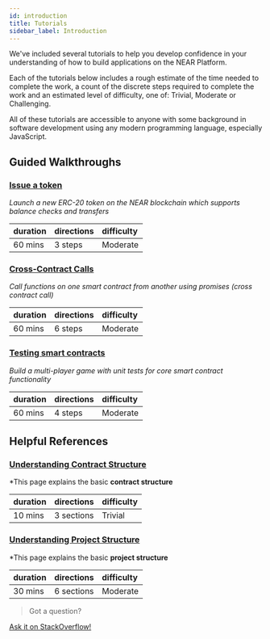 ```yaml
---
id: introduction
title: Tutorials
sidebar_label: Introduction
---
```



We've included several tutorials to help you develop confidence in your understanding of how to build applications on the NEAR Platform.

Each of the tutorials below includes a rough estimate of the time needed to complete the work, a count of the discrete steps required to complete the work and an estimated level of difficulty, one of: Trivial, Moderate or Challenging.

All of these tutorials are accessible to anyone with some background in software development using any modern programming language, especially JavaScript.

## Guided Walkthroughs

### [Issue a token](/docs/tutorials/near-studio/token)

*Launch a new ERC-20 token on the NEAR blockchain which supports balance checks and transfers*

| duration | directions | difficulty |
| :------- | :--------- | :--------- |
| 60 mins  | 3 steps    | Moderate   |


### [Cross-Contract Calls](/docs/tutorials/how-to-write-contracts-that-talk-to-each-other)

*Call functions on one smart contract from another using promises (cross contract call)*

| duration | directions | difficulty |
| :------- | :--------- | :--------- |
| 60 mins  | 6 steps    | Moderate   |


### [Testing smart contracts](/docs/tutorials/test-your-smart-contracts)

*Build a multi-player game with unit tests for core smart contract functionality*

| duration | directions | difficulty |
| :------- | :--------- | :--------- |
| 60 mins  | 4 steps    | Moderate   |


## Helpful References


### [Understanding Contract Structure](/docs/tutorials/near-studio/near-wallet-integration)

*This page explains the basic **contract structure**

| duration | directions | difficulty |
| :------- | :--------- | :--------- |
| 10 mins  | 3 sections | Trivial    |


### [Understanding Project Structure](/docs/quick-start/development-overview)

*This page explains the basic **project structure**

| duration | directions | difficulty |
| :------- | :--------- | :--------- |
| 30 mins  | 6 sections | Moderate   |

>Got a question?
<a href="https://stackoverflow.com/questions/tagged/nearprotocol">
  <h8>Ask it on StackOverflow!</h8></a>
